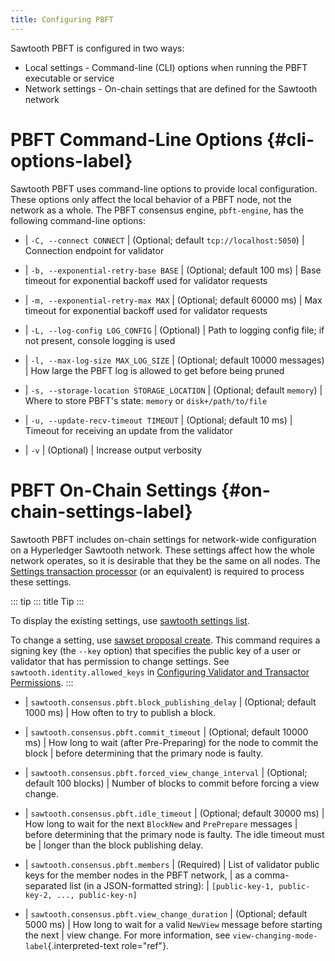 ```yaml
---
title: Configuring PBFT
---
```


Sawtooth PBFT is configured in two ways:

-   Local settings - Command-line (CLI) options when running the PBFT
    executable or service
-   Network settings - On-chain settings that are defined for the
    Sawtooth network

# PBFT Command-Line Options {#cli-options-label}

Sawtooth PBFT uses command-line options to provide local configuration.
These options only affect the local behavior of a PBFT node, not the
network as a whole. The PBFT consensus engine, `pbft-engine`, has the
following command-line options:

-   | `-C, --connect CONNECT`
    | (Optional; default `tcp://localhost:5050`)
    | Connection endpoint for validator

-   | `-b, --exponential-retry-base BASE`
    | (Optional; default 100 ms)
    | Base timeout for exponential backoff used for validator requests

-   | `-m, --exponential-retry-max MAX`
    | (Optional; default 60000 ms)
    | Max timeout for exponential backoff used for validator requests

-   | `-L, --log-config LOG_CONFIG`
    | (Optional)
    | Path to logging config file; if not present, console logging is
      used

-   | `-l, --max-log-size MAX_LOG_SIZE`
    | (Optional; default 10000 messages)
    | How large the PBFT log is allowed to get before being pruned

-   | `-s, --storage-location STORAGE_LOCATION`
    | (Optional; default `memory`)
    | Where to store PBFT\'s state: `memory` or `disk+/path/to/file`

-   | `-u, --update-recv-timeout TIMEOUT`
    | (Optional; default 10 ms)
    | Timeout for receiving an update from the validator

-   | `-v`
    | (Optional)
    | Increase output verbosity

# PBFT On-Chain Settings {#on-chain-settings-label}

Sawtooth PBFT includes on-chain settings for network-wide configuration
on a Hyperledger Sawtooth network. These settings affect how the whole
network operates, so it is desirable that they be the same on all nodes.
The [Settings transaction
processor](https://sawtooth.hyperledger.org/docs/core/releases/latest/transaction_family_specifications/settings_transaction_family.html)
(or an equivalent) is required to process these settings.

::: tip
::: title
Tip
:::

To display the existing settings, use [sawtooth settings
list](https://sawtooth.hyperledger.org/docs/core/releases/latest/cli/sawtooth.html#sawtooth-settings-list).

To change a setting, use [sawset proposal
create](https://sawtooth.hyperledger.org/docs/core/releases/latest/cli/sawset.html#sawset-proposal-create).
This command requires a signing key (the `--key` option) that specifies
the public key of a user or validator that has permission to change
settings. See `sawtooth.identity.allowed_keys` in [Configuring Validator
and Transactor
Permissions](https://sawtooth.hyperledger.org/docs/core/releases/latest/sysadmin_guide/configuring_permissions.html).
:::

-   | `sawtooth.consensus.pbft.block_publishing_delay`
    | (Optional; default 1000 ms)
    | How often to try to publish a block.

-   | `sawtooth.consensus.pbft.commit_timeout`
    | (Optional; default 10000 ms)
    | How long to wait (after Pre-Preparing) for the node to commit the
      block
    | before determining that the primary node is faulty.

-   | `sawtooth.consensus.pbft.forced_view_change_interval`
    | (Optional; default 100 blocks)
    | Number of blocks to commit before forcing a view change.

-   | `sawtooth.consensus.pbft.idle_timeout`
    | (Optional; default 30000 ms)
    | How long to wait for the next `BlockNew` and `PrePrepare` messages
    | before determining that the primary node is faulty. The idle
      timeout must be
    | longer than the block publishing delay.

-   | `sawtooth.consensus.pbft.members`
    | (Required)
    | List of validator public keys for the member nodes in the PBFT
      network,
    | as a comma-separated list (in a JSON-formatted string):
    | `[public-key-1, public-key-2, ..., public-key-n]`

-   | `sawtooth.consensus.pbft.view_change_duration`
    | (Optional; default 5000 ms)
    | How long to wait for a valid `NewView` message before starting the
      next
    | view change. For more information, see
      `view-changing-mode-label`{.interpreted-text role="ref"}.
